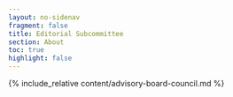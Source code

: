 ```yaml
---
layout: no-sidenav
fragment: false
title: Editorial Subcommittee
section: About
toc: true
highlight: false
---
```


{% include_relative content/advisory-board-council.md %}
